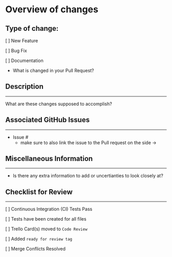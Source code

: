 # Overview of changes

## Type of change:

[ ] New Feature

[ ] Bug Fix

[ ] Documentation

- What is changed in your Pull Request?

## Description

---

What are these changes supposed to accomplish?

## Associated GitHub Issues

---

- Issue #
  - make sure to also link the issue to the Pull request on the side ->

## Miscellaneous Information

---

- Is there any extra information to add or uncertianties to look closely at?

## Checklist for Review

---

[ ] Continuous Integration (CI) Tests Pass

[ ] Tests have been created for all files

[ ] Trello Card(s) moved to `Code Review`

[ ] Added `ready for review tag`

[ ] Merge Conflicts Resolved
